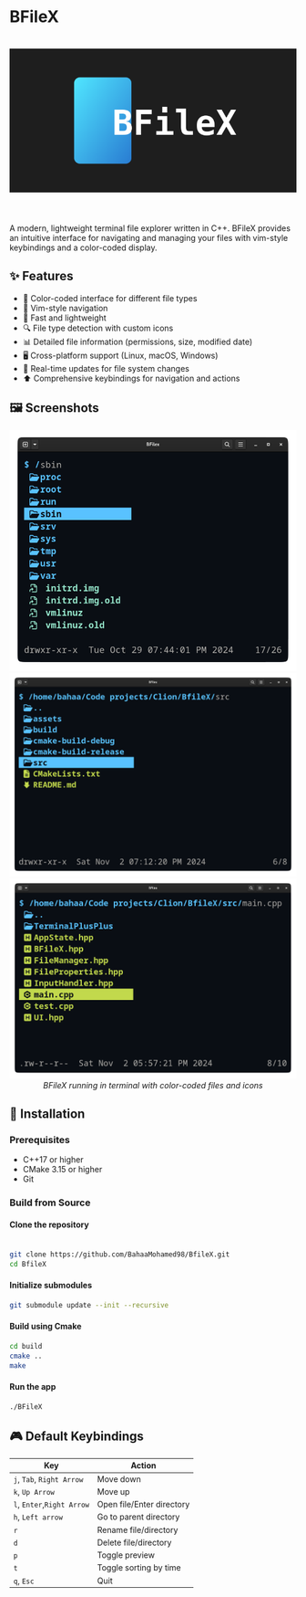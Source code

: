 # BFileX

<div align="center">
  <img src="assets/logo.svg" alt="Terminal++ Logo" width="600" style="margin: 20px 0"/>
</div>
<br>

A modern, lightweight terminal file explorer written in C++. BFileX provides an intuitive interface for navigating and
managing your files with vim-style keybindings and a color-coded display.

## ✨ Features

- 🎨 Color-coded interface for different file types
- 📁 Vim-style navigation
- 🚀 Fast and lightweight
- 🔍 File type detection with custom icons
- 📊 Detailed file information (permissions, size, modified date)
- 🖥️ Cross-platform support (Linux, macOS, Windows)
- 🔄 Real-time updates for file system changes
- ⬆️ Comprehensive keybindings for navigation and actions

## 🖼️ Screenshots

<div align="center">
  <img src="assets/screenshot1.png" alt="BFileX Main Interface" width="600"/>
  <img src="assets/screenshot2.png" alt="BFileX Main Interface" width="600"/>
  <img src="assets/screenshot3.png" alt="BFileX Main Interface" width="600"/>
  <br/>
  <em>BFileX running in terminal with color-coded files and icons</em>
</div>

## 🚀 Installation

### Prerequisites

- C++17 or higher
- CMake 3.15 or higher
- Git

### Build from Source

#### Clone the repository

```bash

git clone https://github.com/BahaaMohamed98/BfileX.git
cd BfileX
```

#### Initialize submodules

```bash
git submodule update --init --recursive
```

#### Build using Cmake

```bash
cd build
cmake ..
make
```

#### Run the app

```bash
./BFileX
```

## 🎮 Default Keybindings

| Key                        | Action                    |
|----------------------------|---------------------------|
| `j`, `Tab`, `Right Arrow`  | Move down                 |
| `k`, `Up Arrow`            | Move up                   |
| `l`, `Enter`,`Right Arrow` | Open file/Enter directory |
| `h`, `Left arrow`          | Go to parent directory    |
| `r`                        | Rename file/directory     |
| `d`                        | Delete file/directory     |
| `p`                        | Toggle preview            |
| `t`                        | Toggle sorting by time    |
| `q`, `Esc`                 | Quit                      |
